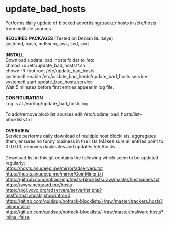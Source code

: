 # update_bad_hosts
Performs daily update of blocked advertising/tracker hosts in /etc/hosts from multiple sources

<B>REQUIRED PACKAGES</B> (Tested on Debian Bullseye)<BR>
systemd, bash, md5sum, awk, sed, sort<BR>
<BR>
<B>INSTALL</B><BR>
Download update_bad_hosts folder to /etc<BR>
chmod +x /etc/update_bad_hosts/*.sh<BR>
chown -R root:root /etc/update_bad_hosts<BR>
systemctl enable /etc/update_bad_hosts/update_bad_hosts.service<BR>
systemctl start update_bad_hosts.service<BR>
Wait 5 minutes before first entries appear in log file.<BR>
<BR>
<B>CONFIGURATION</B><BR>
Log is at /var/log/update_bad_hosts.log<BR>
<BR>
To add/remove blocklist sources edit /etc/update_bad_hosts/list-blocklists.txt<BR>
<BR>
<B>OVERVIEW</B><BR>
Service performs daily download of multiple host blocklists, aggregates them, ensures no funny business in the lists (Makes sure all entries point to 0.0.0.0), removes duplicates and updates /etc/hosts<BR>
<BR>
Download list in this git contains the following which seem to be updated regularly:<BR>
https://hosts.anudeep.me/mirror/adservers.txt<BR>
https://hosts.anudeep.me/mirror/CoinMiner.txt<BR>
https://github.com/notracking/hosts-blocklists/raw/master/hostnames.txt<BR>
https://www.netguard.me/hosts<BR>
https://pgl.yoyo.org/adservers/serverlist.php?hostformat=hosts;showintro=0<BR>
https://gitlab.com/quidsup/notrack-blocklists/-/raw/master/trackers.hosts?inline=false<BR>
https://gitlab.com/quidsup/notrack-blocklists/-/raw/master/malware.hosts?inline=false<BR>
